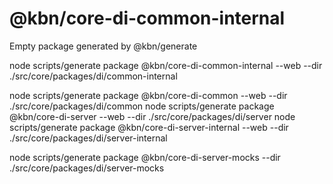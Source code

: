 # @kbn/core-di-common-internal

Empty package generated by @kbn/generate

node scripts/generate package @kbn/core-di-common-internal --web --dir ./src/core/packages/di/common-internal

node scripts/generate package @kbn/core-di-common --web --dir ./src/core/packages/di/common
node scripts/generate package @kbn/core-di-server --web --dir ./src/core/packages/di/server
node scripts/generate package @kbn/core-di-server-internal --web --dir ./src/core/packages/di/server-internal

node scripts/generate package @kbn/core-di-server-mocks --dir ./src/core/packages/di/server-mocks